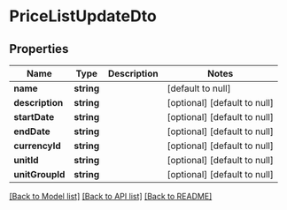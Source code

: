 # PriceListUpdateDto

## Properties
Name | Type | Description | Notes
------------ | ------------- | ------------- | -------------
**name** | **string** |  | [default to null]
**description** | **string** |  | [optional] [default to null]
**startDate** | **string** |  | [optional] [default to null]
**endDate** | **string** |  | [optional] [default to null]
**currencyId** | **string** |  | [optional] [default to null]
**unitId** | **string** |  | [optional] [default to null]
**unitGroupId** | **string** |  | [optional] [default to null]

[[Back to Model list]](../README.md#documentation-for-models) [[Back to API list]](../README.md#documentation-for-api-endpoints) [[Back to README]](../README.md)


